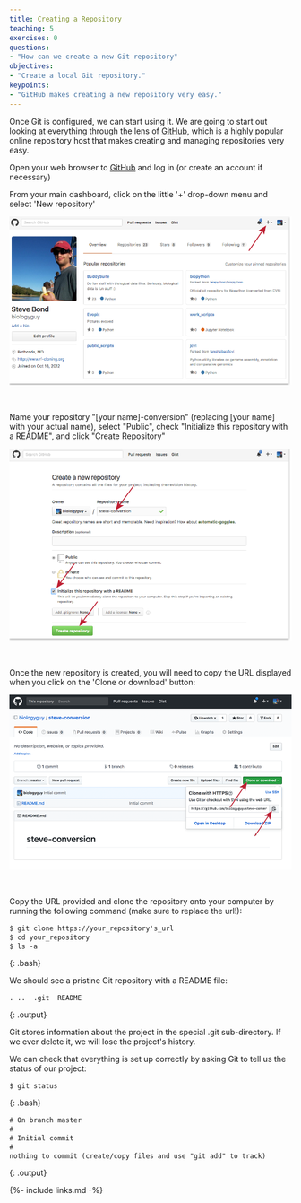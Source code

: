 ```yaml
---
title: Creating a Repository
teaching: 5
exercises: 0
questions:
- "How can we create a new Git repository"
objectives:
- "Create a local Git repository."
keypoints:
- "GitHub makes creating a new repository very easy."
---
```


Once Git is configured, we can start using it. We are going to start out looking
 at everything through the lens of [GitHub](https://github.com/), which
 is a highly popular online repository host that makes creating and
 managing repositories very easy.


Open your web browser to [GitHub](https://github.com/) and log in (or
 create an account if necessary)

From your main dashboard, click on the little '+' drop-down menu and
 select 'New repository'

![Creating a Repository on GitHub (Step 1)](../fig/github-create-repo-01.png)

&nbsp;

Name your repository "[your name]-conversion" (replacing [your name]
 with your actual name), select "Public", check "Initialize this repository
 with a README", and click "Create Repository"

![Creating a Repository on GitHub (Step 2)](../fig/github-create-repo-02.png)

&nbsp;

Once the new repository is created, you will need to copy the URL displayed
 when you click on the 'Clone or download' button:

![Creating a Repository on GitHub (Step 3)](../fig/github-create-repo-03.png)

&nbsp;

Copy the URL provided and clone the repository onto your computer by
 running the following command (make sure to replace the url!):

~~~
$ git clone https://your_repository's_url
$ cd your_repository
$ ls -a
~~~
{: .bash}

We should see a pristine Git repository with a README file:

~~~
. ..  .git  README
~~~
{: .output}

Git stores information about the project in the special .git
 sub-directory. If we ever delete it, we will lose the project's history.

We can check that everything is set up correctly by asking Git to tell
 us the status of our project:

~~~
$ git status
~~~
{: .bash}

~~~
# On branch master
#
# Initial commit
#
nothing to commit (create/copy files and use "git add" to track)
~~~
{: .output}

{%- include links.md -%}

